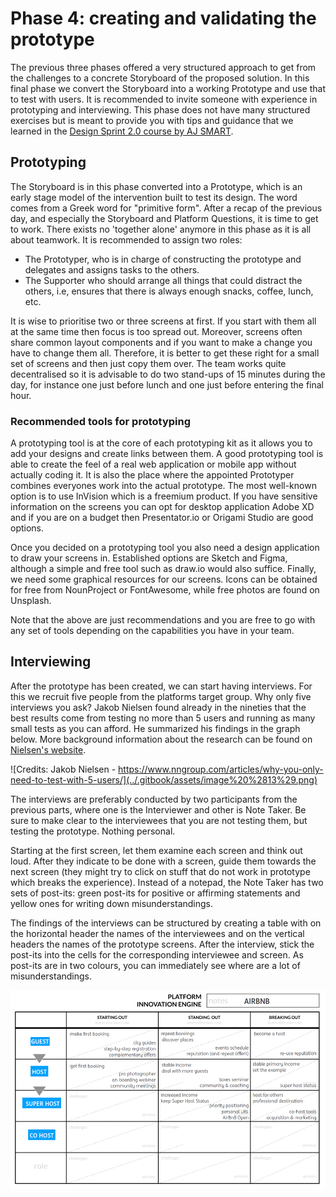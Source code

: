 # Phase 4: creating and validating the prototype

The previous three phases offered a very structured approach to get from the challenges to a concrete Storyboard of the proposed solution. In this final phase we convert the Storyboard into a working Prototype and use that to test with users. It is recommended to invite someone with experience in prototyping and interviewing. This phase does not have many structured exercises but is meant to provide you with tips and guidance that we learned in the [Design Sprint 2.0 course by AJ SMART](https://aj-smart.teachable.com/).

## Prototyping

The Storyboard is in this phase converted into a Prototype, which is an early stage model of the intervention built to test its design. The word comes from a Greek word for "primitive form". After a recap of the previous day, and especially the Storyboard and Platform Questions, it is time to get to work. There exists no 'together alone' anymore in this phase as it is all about teamwork. It is recommended to assign two roles:

* The Prototyper, who is in charge of constructing the prototype and delegates and assigns tasks to the others. 
* The Supporter who should arrange all things that could distract the others, i.e, ensures that there is always enough snacks, coffee, lunch, etc.

It is wise to prioritise two or three screens at first. If you start with them all at the same time then focus is too spread out. Moreover, screens often share common layout components and if you want to make a change you have to change them all. Therefore, it is better to get these right for a small set of screens and then just copy them over.  The team works quite decentralised so it is advisable to do two stand-ups of 15 minutes during the day, for instance one just before lunch and one just before entering the final hour.

### Recommended tools for prototyping

A prototyping tool is at the core of each prototyping kit as it allows you to add your designs and create links between them. A good prototyping tool is able to create the feel of a real web application or mobile app without actually coding it. It is also the place where the appointed Prototyper combines everyones work into the actual prototype. The most well-known option is to use InVision which is a freemium product. If you have sensitive information on the screens you can opt for desktop application Adobe XD and if you are on a budget then Presentator.io or Origami Studio are good options.

Once you decided on a prototyping tool you also need a design application to draw your screens in. Established options are Sketch and Figma, although a simple and free tool such as draw.io would also suffice. Finally, we need some graphical resources for our screens. Icons can be obtained for free from NounProject or FontAwesome, while free photos are found on Unsplash. 

Note that the above are just recommendations and you are free to go with any set of tools depending on the capabilities you have in your team.

## Interviewing

After the prototype has been created, we can start having interviews. For this we recruit five people from the platforms target group. Why only five interviews you ask? Jakob Nielsen found already in the nineties that the best results come from testing no more than 5 users and running as many small tests as you can afford. He summarized his findings in the graph below. More background information about the research can be found on [Nielsen's website](https://www.nngroup.com/articles/why-you-only-need-to-test-with-5-users/).

![Credits: Jakob Nielsen - https://www.nngroup.com/articles/why-you-only-need-to-test-with-5-users/](../.gitbook/assets/image%20%2813%29.png)

The interviews are preferably conducted by two participants from the previous parts, where one is the Interviewer and other is Note Taker. Be sure to make clear to the interviewees that you are not testing them, but testing the prototype. Nothing personal.

Starting at the first screen, let them examine each screen and think out loud. After they indicate to be done with a screen, guide them towards the next screen \(they might try to click on stuff that do not work in prototype which breaks the experience\). Instead of a notepad, the Note Taker has two sets of post-its: green post-its for  positive or affirming statements and yellow ones for writing down misunderstandings. 

The findings of the interviews can be structured by creating a table with on the horizontal header the names of the interviewees and on the vertical headers the names of the prototype screens. After the interview, stick the post-its into the cells for the corresponding interviewee and screen. As post-its are in two colours, you can immediately see where are a lot of misunderstandings.

![Grid for structuring interview findings](../.gitbook/assets/image%20%283%29.png)







